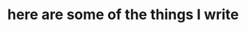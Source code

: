 ---
title: here are some of the things I write
longform:
  format: scenes
  title: Thoughts
  workflow: Default Workflow
  sceneFolder: /
  scenes:
    - the green line
  sceneTemplate: templates/Post.md
  ignoredFiles: []
---